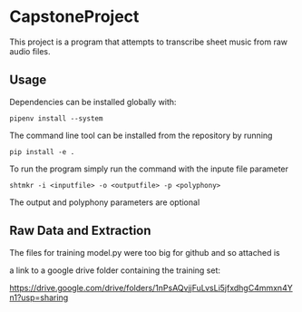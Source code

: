 # CapstoneProject

This project is a program that attempts to transcribe sheet music from raw audio files.


## Usage

Dependencies can be installed globally with:

`pipenv install --system`

The command line tool can be installed from the repository by running

`pip install -e .`

To run the program simply run the command with the inpute file parameter

`shtmkr -i <inputfile> -o <outputfile> -p <polyphony>`

The output and polyphony parameters are optional

## Raw Data and Extraction

The files for training model.py were too big for github and so attached is 

a link to a google drive folder containing the training set:

https://drive.google.com/drive/folders/1nPsAQvjjFuLvsLi5jfxdhgC4mmxn4Yn1?usp=sharing